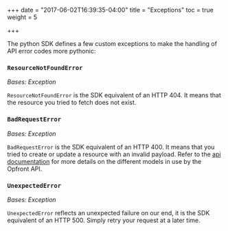 +++
date = "2017-06-02T16:39:35-04:00"
title = "Exceptions"
toc = true
weight = 5

+++

The python SDK defines a few custom exceptions to make the handling of API error codes more pythonic:

### `ResourceNotFoundError`
*Bases: Exception*

`ResourceNotFoundError` is the SDK equivalent of an HTTP 404. It means that the resource you tried
to fetch does not exist.

### `BadRequestError`
*Bases: Exception*

`BadRequestError` is the SDK equivalent of an HTTP 400. It means that you tried to create or update a resource
with an invalid payload. Refer to the [api documentation](/api) for more details on the different models in use by the Opfront API.

### `UnexpectedError`
*Bases: Exception*

`UnexpectedError` reflects an unexpected failure on our end, it is the SDK equivalent of an HTTP 500. Simply retry your request at a later time.
